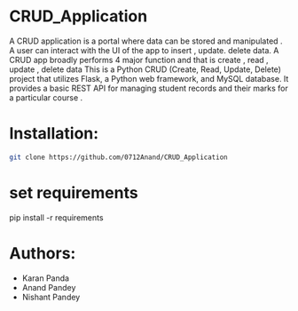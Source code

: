# CRUD_Application
A CRUD application is a portal where data can be stored and manipulated . A user can interact with the UI of the app to insert , update. delete data. A CRUD app broadly performs 4 major function and that is create , read , update , delete data 
This is a Python CRUD (Create, Read, Update, Delete) project that utilizes Flask, a Python web framework, and MySQL database. It provides a basic REST API for managing student records and their marks for a particular course .

# Installation:
```bash
git clone https://github.com/0712Anand/CRUD_Application
```
# set requirements 
pip install -r requirements
# Authors:
- Karan Panda
- Anand Pandey
- Nishant Pandey
